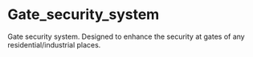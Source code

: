# Gate_security_system

Gate security system. Designed to enhance the security at gates of any residential/industrial places.
